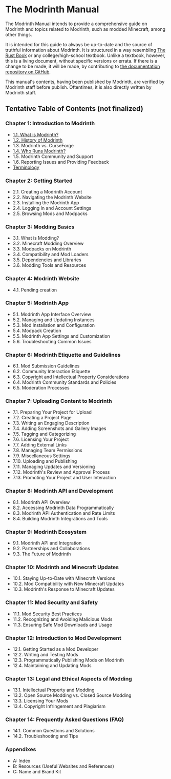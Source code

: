 # The Modrinth Manual

The Modrinth Manual intends to provide a comprehensive guide on Modrinth and topics related to Modrinth, such as modded Minecraft, among other things.

It is intended for this guide to always be up-to-date and the source of truthful information about Modrinth. It is structured in a way resembling [The Rust Book](https://doc.rust-lang.org/book/) or any college/high-school textbook. Unlike a textbook, however, this is a living document, without specific versions or errata. If there is a change to be made, it will be made, by contributing to [the documentation repository on GitHub](https://github.com/modrinth/docs).

This manual's contents, having been published by Modrinth, are verified by Modrinth staff before publish. Oftentimes, it is also directly written by Modrinth staff.

## Tentative Table of Contents (not finalized)

### Chapter 1: Introduction to Modrinth
* [1.1. What is Modrinth?](1-introduction-to-modrinth/1-what-is-modrinth.md)
* [1.2. History of Modrinth](1-introduction-to-modrinth/2-history-of-modrinth.md)
* 1.3. Modrinth vs. CurseForge
* [1.4. Who Runs Modrinth?](1-introduction-to-modrinth/4-who-runs-modrinth.md)
* 1.5. Modrinth Community and Support
* 1.6. Reporting Issues and Providing Feedback
* [Terminology](1-introduction-to-modrinth/terminology.md)

### Chapter 2: Getting Started
* 2.1. Creating a Modrinth Account
* 2.2. Navigating the Modrinth Website
* 2.3. Installing the Modrinth App
* 2.4. Logging In and Account Settings
* 2.5. Browsing Mods and Modpacks

### Chapter 3: Modding Basics
* 3.1. What is Modding?
* 3.2. Minecraft Modding Overview
* 3.3. Modpacks on Modrinth
* 3.4. Compatibility and Mod Loaders
* 3.5. Dependencies and Libraries
* 3.6. Modding Tools and Resources

### Chapter 4: Modrinth Website
* 4.1. Pending creation

### Chapter 5: Modrinth App
* 5.1. Modrinth App Interface Overview
* 5.2. Managing and Updating Instances
* 5.3. Mod Installation and Configuration
* 5.4. Modpack Creation
* 5.5. Modrinth App Settings and Customization
* 5.6. Troubleshooting Common Issues

### Chapter 6: Modrinth Etiquette and Guidelines
* 6.1. Mod Submission Guidelines
* 6.2. Community Interaction Etiquette
* 6.3. Copyright and Intellectual Property Considerations
* 6.4. Modrinth Community Standards and Policies
* 6.5. Moderation Processes

### Chapter 7: Uploading Content to Modrinth
* 7.1. Preparing Your Project for Upload
* 7.2. Creating a Project Page
* 7.3. Writing an Engaging Description
* 7.4. Adding Screenshots and Gallery Images
* 7.5. Tagging and Categorizing
* 7.6. Licensing Your Project
* 7.7. Adding External Links
* 7.8. Managing Team Permissions
* 7.9. Miscellaneous Settings
* 7.10. Uploading and Publishing
* 7.11. Managing Updates and Versioning
* 7.12. Modrinth's Review and Approval Process
* 7.13. Promoting Your Project and User Interaction

### Chapter 8: Modrinth API and Development
* 8.1. Modrinth API Overview
* 8.2. Accessing Modrinth Data Programmatically
* 8.3. Modrinth API Authentication and Rate Limits
* 8.4. Building Modrinth Integrations and Tools

### Chapter 9: Modrinth Ecosystem
* 9.1. Modrinth API and Integration
* 9.2. Partnerships and Collaborations
* 9.3. The Future of Modrinth

### Chapter 10: Modrinth and Minecraft Updates
* 10.1. Staying Up-to-Date with Minecraft Versions
* 10.2. Mod Compatibility with New Minecraft Updates
* 10.3. Modrinth's Response to Minecraft Updates

### Chapter 11: Mod Security and Safety
* 11.1. Mod Security Best Practices
* 11.2. Recognizing and Avoiding Malicious Mods
* 11.3. Ensuring Safe Mod Downloads and Usage

### Chapter 12: Introduction to Mod Development
* 12.1. Getting Started as a Mod Developer
* 12.2. Writing and Testing Mods
* 12.3. Programmatically Publishing Mods on Modrinth
* 12.4. Maintaining and Updating Mods

### Chapter 13: Legal and Ethical Aspects of Modding
* 13.1. Intellectual Property and Modding
* 13.2. Open Source Modding vs. Closed Source Modding
* 13.3. Licensing Your Mods
* 13.4. Copyright Infringement and Plagiarism

### Chapter 14: Frequently Asked Questions (FAQ)
* 14.1. Common Questions and Solutions
* 14.2. Troubleshooting and Tips

### Appendixes

* A: Index
* B: Resources (Useful Websites and References)
* C: Name and Brand Kit
